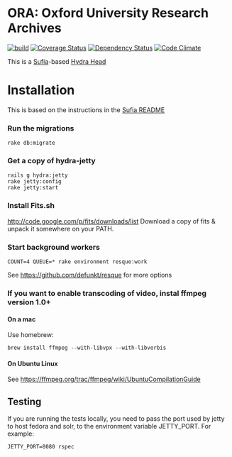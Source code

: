 # ORA: Oxford University Research Archives

[![build](https://travis-ci.org/bodleian/oraingest.svg?branch=dev)](https://travis-ci.org/bodleian/oraingest)
[![Coverage Status](https://coveralls.io/repos/bodleian/oraingest/badge.svg?branch=dev)](https://coveralls.io/r/bodleian/oraingest?branch=dev)
[![Dependency Status](https://gemnasium.com/bodleian/oraingest.svg)](https://gemnasium.com/bodleian/oraingest)
[![Code Climate](https://codeclimate.com/github/bodleian/oraingest/badges/gpa.svg)](https://codeclimate.com/github/bodleian/oraingest)

This is a [Sufia](https://github.com/projecthydra/sufia)-based [Hydra Head](http://projecthydra.org)

# Installation

This is based on the instructions in the [Sufia README](https://github.com/projecthydra/sufia)

### Run the migrations

```
rake db:migrate
```

### Get a copy of hydra-jetty
```
rails g hydra:jetty
rake jetty:config
rake jetty:start
```

### Install Fits.sh
http://code.google.com/p/fits/downloads/list
Download a copy of fits & unpack it somewhere on your PATH.

### Start background workers
```
COUNT=4 QUEUE=* rake environment resque:work
```
See https://github.com/defunkt/resque for more options

### If you want to enable transcoding of video, instal ffmpeg version 1.0+
#### On a mac
Use homebrew:
```
brew install ffmpeg --with-libvpx --with-libvorbis
```

#### On Ubuntu Linux
See https://ffmpeg.org/trac/ffmpeg/wiki/UbuntuCompilationGuide

Testing
-------
If you are running the tests locally, you need to pass the port used by jetty
to host fedora and solr, to the environment variable JETTY_PORT. For example:

    JETTY_PORT=8080 rspec

